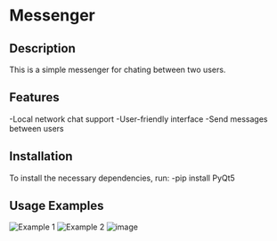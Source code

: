 # Messenger

## Description

This is a simple messenger for chating between two users.

## Features

-Local network chat support
-User-friendly interface
-Send messages between users

## Installation

To install the necessary dependencies, run:
  -pip install PyQt5
   
## Usage Examples

![Example 1](https://github.com/user-attachments/assets/cf8f4335-211b-466e-8b66-01911ec608f0)
![Example 2](https://github.com/user-attachments/assets/f9cda920-bab0-43ac-a978-f6c5472db579)
![image](https://github.com/user-attachments/assets/5cee94af-79b5-435f-9be5-89a1c42601b4)

